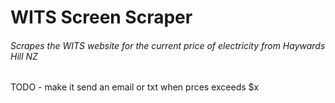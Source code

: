 # WITS Screen Scraper
###### Scrapes the WITS website for the current price of electricity from Haywards Hill NZ

TODO - make it send an email or txt when prces exceeds $x
